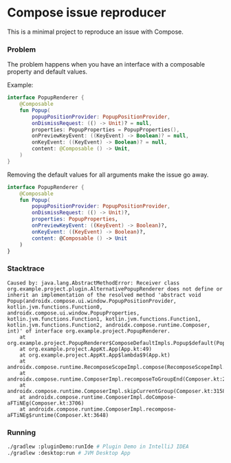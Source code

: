 # Compose issue reproducer

This is a minimal project to reproduce an issue with Compose.

### Problem

The problem happens when you have an interface with a composable property and default values.

Example:

```kotlin
interface PopupRenderer {
    @Composable
    fun Popup(
        popupPositionProvider: PopupPositionProvider,
        onDismissRequest: (() -> Unit)? = null,
        properties: PopupProperties = PopupProperties(),
        onPreviewKeyEvent: ((KeyEvent) -> Boolean)? = null,
        onKeyEvent: ((KeyEvent) -> Boolean)? = null,
        content: @Composable () -> Unit,
    )
}
```

Removing the default values for all arguments make the issue go away.

```kotlin
interface PopupRenderer {
    @Composable
    fun Popup(
        popupPositionProvider: PopupPositionProvider,
        onDismissRequest: (() -> Unit)?,
        properties: PopupProperties,
        onPreviewKeyEvent: ((KeyEvent) -> Boolean)?,
        onKeyEvent: ((KeyEvent) -> Boolean)?,
        content: @Composable () -> Unit
    )
}
```

### Stacktrace

```stacktrace
Caused by: java.lang.AbstractMethodError: Receiver class org.example.project.plugin.AlternativePopupRenderer does not define or inherit an implementation of the resolved method 'abstract void Popup(androidx.compose.ui.window.PopupPositionProvider, kotlin.jvm.functions.Function0, androidx.compose.ui.window.PopupProperties, kotlin.jvm.functions.Function1, kotlin.jvm.functions.Function1, kotlin.jvm.functions.Function2, androidx.compose.runtime.Composer, int)' of interface org.example.project.PopupRenderer.
	at org.example.project.PopupRenderer$ComposeDefaultImpls.Popup$default(PopupRenderer.kt:26)
	at org.example.project.AppKt.App(App.kt:49)
	at org.example.project.AppKt.App$lambda$9(App.kt)
	at androidx.compose.runtime.RecomposeScopeImpl.compose(RecomposeScopeImpl.kt:235)
	at androidx.compose.runtime.ComposerImpl.recomposeToGroupEnd(Composer.kt:2838)
	at androidx.compose.runtime.ComposerImpl.skipCurrentGroup(Composer.kt:3158)
	at androidx.compose.runtime.ComposerImpl.doCompose-aFTiNEg(Composer.kt:3706)
	at androidx.compose.runtime.ComposerImpl.recompose-aFTiNEg$runtime(Composer.kt:3648)
```

### Running

```bash
./gradlew :pluginDemo:runIde # Plugin Demo in IntelliJ IDEA
./gradlew :desktop:run # JVM Desktop App
```